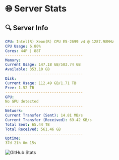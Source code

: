 # 🌐 Server Stats
## 🔍 Server Info
```yaml
CPU: Intel(R) Xeon(R) CPU E5-2699 v4 @ 1287.98MHz
CPU Usage: 6.80%
Cores: 44P | 88T
-----------------------------------
Memory:
Current Usage: 147.18 GB/503.74 GB
Available: 353.10 GB
-----------------------------------
Disk:
Current Usage: 112.49 GB/1.71 TB
Free: 1.52 TB
-----------------------------------
GPU:
No GPU detected
-----------------------------------
Network:
Current Transfer (Sent): 14.81 MB/s
Current Transfer (Received): 69.42 KB/s
Total Sent: 65.44 TB
Total Received: 561.46 GB
-----------------------------------
Uptime:
37d 21h 0m 15s
```
![GitHub Stats](https://img.shields.io/badge/Updated-2025-04-14_18:23:04-blue)